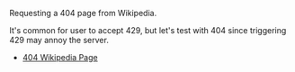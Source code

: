 Requesting a 404 page from Wikipedia.

It's common for user to accept 429, but let's test with 404 since triggering 429 may annoy the server.

- [404 Wikipedia Page](https://en.wikipedia.org/wiki/Should404#ignore-fragment)
